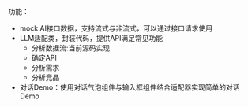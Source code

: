 

功能：
- mock AI接口数据，支持流式与非流式，可以通过接口请求使用
- LLM适配类，封装代码，提供API满足常见功能
  - 分析数据流:当前源码实现
  - 确定API
  - 分析需求
  - 分析竞品
- 对话Demo：使用对话气泡组件与输入框组件结合适配器实现简单的对话Demo
